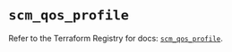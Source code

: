 # `scm_qos_profile`

Refer to the Terraform Registry for docs: [`scm_qos_profile`](https://registry.terraform.io/providers/paloaltonetworks/scm/1.0.2/docs/resources/qos_profile).
